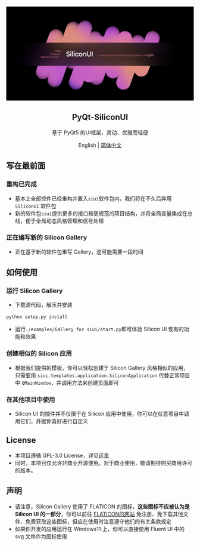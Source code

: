 
<p align="center">  
  
  <a href="#">
    <img src="https://github.com/ChinaIceF/PyQt-SiliconUI/blob/main/assets/readme/silicon_main.png?raw=true" alt="Logo"  >
  </a>
  
  <h2 align="center">PyQt-SiliconUI</h2>
  <p align="center">基于 PyQt5 的UI框架，灵动、优雅而轻便</p>

<p align="center">
    English | <a href="docs/README_zh.md">简体中文</a>
</p>

## 写在最前面
### 重构已完成
* 基本上全部控件已经重构并置入`siui`软件包内，我们将在不久后弃用 `SiliconUI` 软件包
* 新的软件包`siui`提供更多的接口和更规范的项目结构，并将全局变量集成在总线，便于全局动态风格管理和信号处理

### 正在编写新的 Silicon Gallery
* 正在基于新的软件包重写 Gallery，这可能需要一段时间

## 如何使用
### 运行 Silicon Gallery
* 下载源代码，解压并安装  
```cmd
python setup.py install
```
* 运行`./examples/Gallery for siui/start.py`即可体验 Silicon UI 现有的功能和效果  

### 创建相似的 Silicon 应用
* 根据我们提供的模板，你可以轻松创建于 Silicon Gallery 风格相似的应用，只需要用 `siui.templates.application.SiliconApplication` 代替正常项目中 `QMainWindow`，并调用方法来创建页面即可

### 在其他项目中使用
* Silicon UI 的控件并不仅限于在 Silicon 应用中使用，你可以在任意项目中调用它们，并据你喜好进行自定义

## License
* 本项目遵循 GPL-3.0 License，详见[这里](LICENSE)  
* 同时，本项目仅允许非商业开源使用。对于商业使用，敬请期待购买商用许可的版本。

## 声明
* 请注意，Silicon Gallery 使用了 FLATICON 的图标，**这些图标不应被认为是 Silicon UI 的一部分**，你可以前往 [FLATICON的网站](https://flaticon.com) 免注册、免下载其他文件、免费获取这些图标，但应在使用时注意遵守他们的有关条款规定  
* 如果你开发的应用运行在 Windows11 上，你可以直接使用 Fluent UI 中的 svg 文件作为图标使用  

